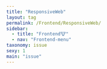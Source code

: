 ```yaml
---
title: "ResponsiveWeb"
layout: tag
permalink: /Frontend/ResponsiveWeb/
sidebar:
  - title: "Frontend🐮"
  - nav: "Frontend-menu"
taxonomy: issue
sexy: 1
main: "issue"
---
```

